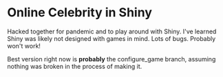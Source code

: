 # Online Celebrity in Shiny
Hacked together for pandemic and to play around with Shiny. I've learned Shiny was likely not designed with games in mind. Lots of bugs. Probably won't work!

Best version right now is **probably** the configure_game branch, assuming nothing was broken in the process of making it.
